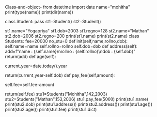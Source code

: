 Class-and-object-
from datetime import date name="mohitha" 
print(type(name)) 
print(dir(name))

class Student: pass st1=Student() st2=Student()

st1.name="Yogapriya" 
st1.dob=2003 
st1.regno=128
st2.name="Mathan" 
st2.dob=2006 
st2.regno=200
print(st1.name) 
print(st2.name) 
class Students: fee=20000 no_stu=0 
def init(self,name,rollno,dob): self.name=name self.rollno=rollno self.dob=dob def address(self):
add=f"name : {self.name}\nrollno : {self.rollno}\ndob : {self.dob}"
return(add)
def age(self):

current_year=date.today().year

return(current_year-self.dob)
def pay_fee(self,amount):

self.fee=self.fee-amount

return(self.fee)
stu1=Students("Mohitha",142,2003) 
stu2=Students("Mathan",153,2006) 
stu1.pay_fee(5000) 
print(stu1.name) 
print(stu2.dob) 
print(stu1.address())
print(stu2.address())
print(stu1.age()) 
print(stu2.age()) 
print(stu1.fee) 
print(stu1.dict)
